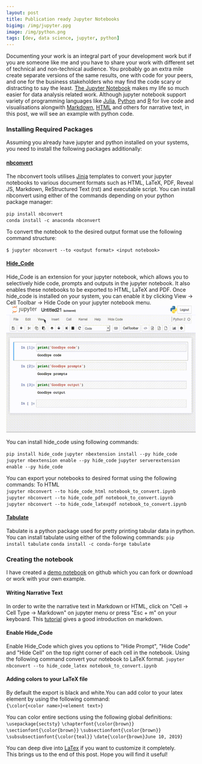 ```yaml
---
layout: post
title: Publication ready Jupyter Notebooks
bigimg: /img/jupyter.ppg
image: /img/python.png
tags: [dev, data science, jupyter, python]
---
```

Documenting your work is an integral part of your development work but if you are someone like me and you have to share your work with different set of technical and non-technical audience. You probably go an extra mile create separate versions of the same results, one with code for your peers, and one for the business stakeholders who may find the code scary or distracting to say the least. [The Jupyter Notebook](https://jupyter.org/) makes my life so much easier for data analysis related work. Although jupyter notebook support variety of programming languages like [Julia](https://julialang.org/), [Python](python.org) and [R](https://www.r-project.org/) for live code and visualisations alongwith [Markdown](https://en.wikipedia.org/wiki/Markdown), [HTML](https://en.wikipedia.org/wiki/HTML) and others for narrative text, in this post, we will see an example with python code.

### Installing Required Packages
Assuming you already have jupyter and python installed on your systems, you need to install the following packages additionally:

#### [nbconvert](https://github.com/jupyter/nbconvert)
The nbconvert tools utilises [Jinja](http://jinja.pocoo.org/) templates to convert your jupyter notebooks to various document formats such as HTML, LaTeX, PDF, Reveal JS, Markdown, ReStructured Text (rst) and executable script.
You can install nbconvert using either of the commands depending on your python package manager:

`pip install nbconvert`<br>
`conda install -c anaconda nbconvert`


To convert the notebook to the desired output format use the following command structure:

`$ jupyter nbconvert --to <output format> <input notebook>`


#### [Hide_Code](https://github.com/kirbs-/hide_code)
Hide_Code is an extension for your jupyter notebook, which allows you to selectively hide code, prompts and outputs in the jupyter notebook. It also enables these notebooks to be exported to HTML, LaTeX and PDF. Once hide_code is installed on your system, you can enable it by clicking View -> Cell Toolbar -> Hide Code on your jupyter notebook menu.
![hide code demo](/img/hide_code.gif)

You can install hide_code using following commands:

`pip install hide_code`
`jupyter nbextension install --py hide_code`
`jupyter nbextension enable --py hide_code`
`jupyter serverextension enable --py hide_code`

You can export your notebooks to desired format using the following commands:
To HTML <br>
`jupyter nbconvert --to hide_code_html notebook_to_convert.ipynb`<br>
`jupyter nbconvert --to hide_code_pdf notebook_to_convert.ipynb`<br>
`jupyter nbconvert --to hide_code_latexpdf notebook_to_convert.ipynb`<br>

#### [Tabulate](https://bitbucket.org/astanin/python-tabulate/src/master/)
Tabulate is a python package used for pretty printing tabular data in python.
You can install tabulate using either of the following commands:
`pip install tabulate`
`conda install -c conda-forge tabulate`

### Creating the notebook
I have created a [demo notebook](https://github.com/alephthoughts/JupyterPublishDemo) on github which you can fork or download or work with your own example. 

#### Writing Narrative Text
In order to write the narrative text in Markdown or HTML, click on "Cell -> Cell Type -> Markdown" on jupyter menu or press "Esc + m" on your keyboard. This [tutorial](https://www.markdowntutorial.com/) gives a good introduction on markdown.

#### Enable Hide_Code
Enable Hide_Code which gives you options to "Hide Prompt", "Hide Code" and "Hide Cell" on the top right corner of each cell in the notebook. Using the following command convert your notebook to LaTeX format.
`jupyter nbconvert --to hide_code_latex notebook_to_convert.ipynb`

#### Adding colors to your LaTeX file
By default the export is black and white.You can add color to your latex element by using the following command:<br>
`{\color{<color name>}<element text>}`<br>

You can color entire sections using the following global definitions: <br>
`\usepackage{sectsty}`
`\chapterfont{\color{brown}}`
`\sectionfont{\color{brown}}`
`\subsectionfont{\color{brown}}`
`\subsubsectionfont{\color{teal}}`
`\date{\color{brown}June 10, 2019}`

You can deep dive into [LaTex](https://www.latex-tutorial.com/tutorials/?ref=hackr.io) if you want to customize it completely. <br>
This brings us to the end of this post. Hope you will find it useful!

